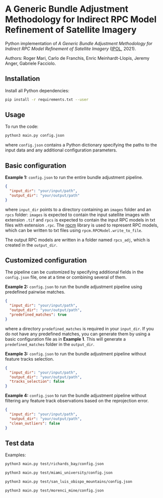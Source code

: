 # A Generic Bundle Adjustment Methodology for Indirect RPC Model Refinement of Satellite Imagery

Python implementation of *A Generic Bundle Adjustment Methodology for Indirect RPC Model Refinement of Satellite Imagery* ([IPOL](https://www.ipol.im/), 2021). 

Authors: Roger Mari, Carlo de Franchis, Enric Meinhardt-Llopis, Jeremy Anger, Gabriele Facciolo.

## Installation

Install all Python dependencies:

```bash
pip install -r requirements.txt --user
```

## Usage

To run the code:

```bash
python3 main.py config.json
```
where `config.json` contains a Python dictionary specifying the paths to the input data and any additional configuration parameters.

## Basic configuration

**Example 1:** `config.json` to run the entire bundle adjustment pipeline.

```json
{
  "input_dir": "your/input/path",
  "output_dir": "your/output/path"
}
```
where `input_dir` points to a directory containing an `images` folder and an `rpcs` folder: `images` is expected to contain the input satellite images with extension `.tif` and `rpcs` is expected to contain the input RPC models in txt files with extension `.rpc`. The [rpcm](https://github.com/cmla/rpcm) library is used to represent RPC models, which can be written to txt files using `rpcm.RPCModel.write_to_file`.

The output RPC models are written in a folder named `rpcs_adj`, which is created in the `output_dir`.

## Customized configuration

The pipeline can be customized by specifying additional fields in the `config.json` file, one at a time or combining several of them.

**Example 2:** `config.json` to run the bundle adjustment pipeline using predefined pairwise matches.

```json
{
  "input_dir": "your/input/path",
  "output_dir": "your/output/path",
  "predefined_matches": true
}
```
where a directory `predefined_matches` is required in your `input_dir`. If you do not have any predefined matches, you can generate them by using a basic configuration file as in **Example 1**. This will generate a `predefined_matches` folder in the `output_dir`.

**Example 3:** `config.json` to run the bundle adjustment pipeline without feature tracks selection.

```json
{
  "input_dir": "your/input/path",
  "output_dir": "your/output/path",
  "tracks_selection": false
}
```
**Example 4:** `config.json` to run the bundle adjustment pipeline without filtering any feature track observations based on the reprojection error.

```json
{
  "input_dir": "your/input/path",
  "output_dir": "your/output/path",
  "clean_outliers": false
}
```

## Test data

Examples:

```bash
python3 main.py test/richards_bay/config.json
```

```bash
python3 main.py test/miami_university/config.json
```

```bash
python3 main.py test/san_luis_obispo_mountains/config.json
```

```bash
python3 main.py test/morenci_mine/config.json
```

